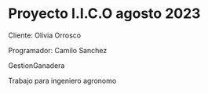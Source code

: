 # Proyecto I.I.C.O agosto 2023
Cliente:  Olivia Orrosco 

Programador:  Camilo Sanchez

GestionGanadera

Trabajo para ingeniero agronomo
